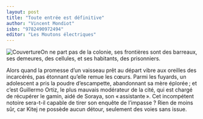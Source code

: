 ```yaml
---
layout: post
title: "Toute entrée est définitive"
author: "Vincent Mondiot"
isbn: "9782490972494"
editor: "Les Moutons électriques"
---
```

![Couverture](/img/9782490972494.jpg)On ne part pas de la colonie, ses frontières sont des barreaux, ses demeures, des cellules, et ses habitants, des prisonniers.

Alors quand la promesse d’un vaisseau prêt au départ vibre aux oreilles des incarcérés, pas étonnant qu’elle remue les cœurs. Parmi les fuyards, un adolescent a pris la poudre d’escampette, abandonnant sa mère éplorée ; et c’est Guillermo Ortiz, le plus mauvais modérateur de la cité, qui est chargé de récupérer le gamin, aidé de Soraya, son « assistante ». Cet incompétent notoire sera-t-il capable de tirer son enquête de l’impasse ? Rien de moins sûr, car Kitej ne possède aucun détour, seulement des voies sans issue.